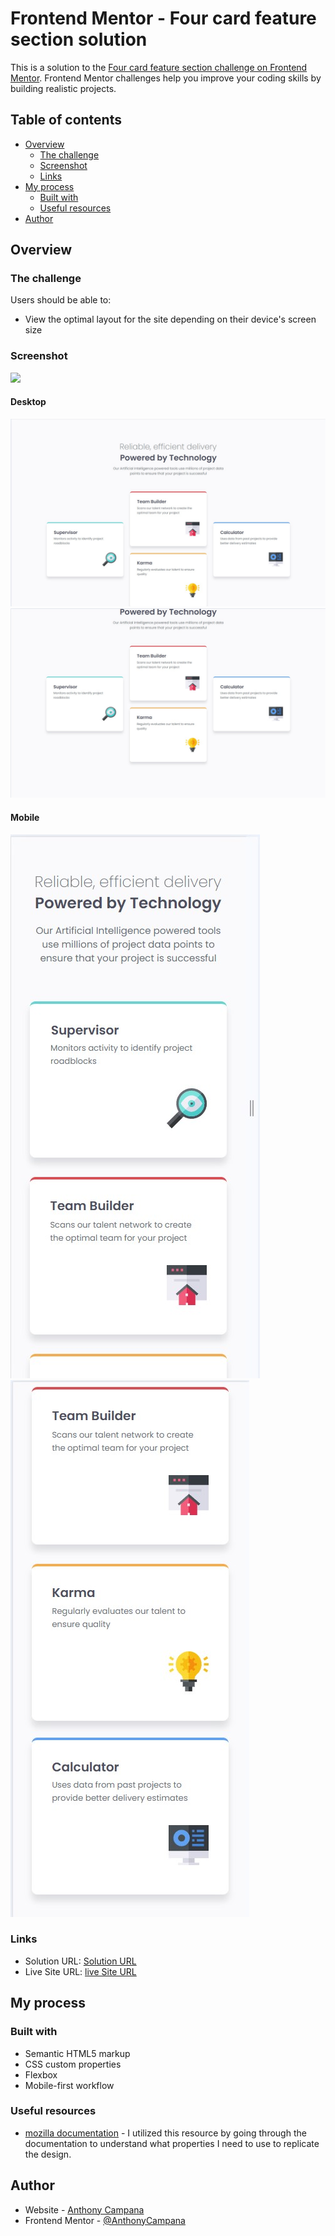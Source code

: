 # Frontend Mentor - Four card feature section solution

This is a solution to the [Four card feature section challenge on Frontend Mentor](https://www.frontendmentor.io/challenges/four-card-feature-section-weK1eFYK). Frontend Mentor challenges help you improve your coding skills by building realistic projects. 

## Table of contents

- [Overview](#overview)
  - [The challenge](#the-challenge)
  - [Screenshot](#screenshot)
  - [Links](#links)
- [My process](#my-process)
  - [Built with](#built-with)
  - [Useful resources](#useful-resources)
- [Author](#author)


## Overview

### The challenge

Users should be able to:

- View the optimal layout for the site depending on their device's screen size

### Screenshot

![](./screenshot.jpg)
#### Desktop
![](./screenshots/desktop-design-1.jpg)
![](./screenshots/desktop-design-2.jpg)

#### Mobile 
![](./screenshots/mobile-design-1.jpg)
![](./screenshots/mobile-design-2.jpg)

### Links

- Solution URL: [Solution URL](https://github.com/AnthonyCampana/four-card-feature-section-master)
- Live Site URL: [live Site URL](https://anthonycampana.github.io/four-card-feature-section-master/)

## My process

### Built with

- Semantic HTML5 markup
- CSS custom properties
- Flexbox
- Mobile-first workflow

### Useful resources

- [mozilla documentation](https://developer.mozilla.org/en-US/docs/Learn_web_development) - I utilized this resource by going through the documentation to understand what properties I need to use to replicate the design. 

## Author

- Website - [Anthony Campana ](https://anthonycampana.pythonanywhere.com/)
- Frontend Mentor - [@AnthonyCampana](https://www.frontendmentor.io/profile/AnthonyCampana)
